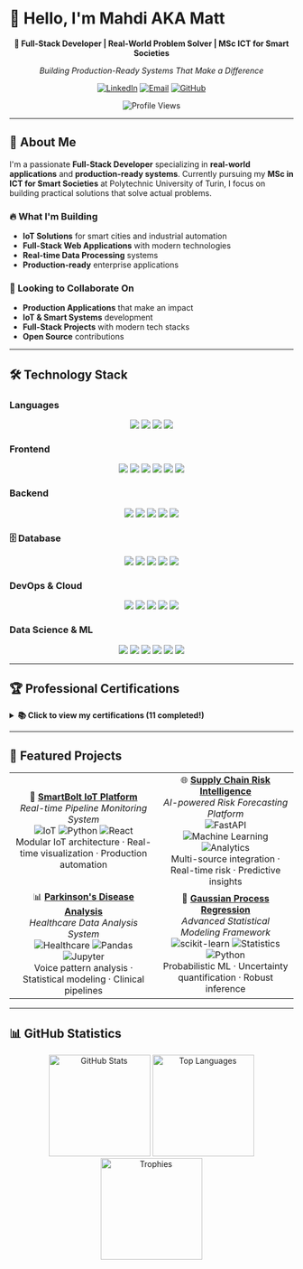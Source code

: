 <!--
  Place this at mahdirajaee/mahdirajaee/README.md
-->

# 👋 Hello, I'm Mahdi AKA Matt

<div align="center">

**🚀 Full-Stack Developer | Real-World Problem Solver | MSc ICT for Smart Societies**

*Building Production-Ready Systems That Make a Difference*

[![LinkedIn](https://img.shields.io/badge/LinkedIn-0077B5?style=for-the-badge&logo=linkedin&logoColor=white)](https://www.linkedin.com/in/mahdi-rajaee-a815a086/)
[![Email](https://img.shields.io/badge/Gmail-D14836?style=for-the-badge&logo=gmail&logoColor=white)](mailto:your.email@example.com)
[![GitHub](https://img.shields.io/badge/GitHub-100000?style=for-the-badge&logo=github&logoColor=white)](https://github.com/mahdirajaee)

![Profile Views](https://komarev.com/ghpvc/?username=mahdirajaee&color=blueviolet&style=for-the-badge)

</div>

---

## 🎯 About Me

I'm a passionate **Full-Stack Developer** specializing in **real-world applications** and **production-ready systems**. Currently pursuing my **MSc in ICT for Smart Societies** at Polytechnic University of Turin, I focus on building practical solutions that solve actual problems.

### 🔥 What I'm Building
- **IoT Solutions** for smart cities and industrial automation
- **Full-Stack Web Applications** with modern technologies
- **Real-time Data Processing** systems
- **Production-ready** enterprise applications

### 🤝 Looking to Collaborate On
- **Production Applications** that make an impact
- **IoT & Smart Systems** development
- **Full-Stack Projects** with modern tech stacks
- **Open Source** contributions

---

## 🛠️ Technology Stack

### Languages
<p align="center">
  <img src="https://img.shields.io/badge/Python-3776AB?style=for-the-badge&logo=python" />
  <img src="https://img.shields.io/badge/JavaScript-F7DF1E?style=for-the-badge&logo=javascript" />
  <img src="https://img.shields.io/badge/TypeScript-007ACC?style=for-the-badge&logo=typescript" />
  <img src="https://img.shields.io/badge/C%2B%2B-00599C?style=for-the-badge&logo=c%2B%2B" />
</p>

### Frontend
<p align="center">
  <img src="https://img.shields.io/badge/React-20232A?style=for-the-badge&logo=react" />
  <img src="https://img.shields.io/badge/Vue.js-35495E?style=for-the-badge&logo=vue.js" />
  <img src="https://img.shields.io/badge/Next-black?style=for-the-badge&logo=next.js" />
  <img src="https://img.shields.io/badge/HTML5-E34F26?style=for-the-badge&logo=html5" />
  <img src="https://img.shields.io/badge/CSS3-1572B6?style=for-the-badge&logo=css3" />
  <img src="https://img.shields.io/badge/Tailwind_CSS-38B2AC?style=for-the-badge&logo=tailwind-css" />
</p>

### Backend
<p align="center">
  <img src="https://img.shields.io/badge/Node.js-43853D?style=for-the-badge&logo=node.js" />
  <img src="https://img.shields.io/badge/Django-092E20?style=for-the-badge&logo=django" />
  <img src="https://img.shields.io/badge/FastAPI-005571?style=for-the-badge&logo=fastapi" />
  <img src="https://img.shields.io/badge/Express.js-404D59?style=for-the-badge" />
  <img src="https://img.shields.io/badge/Flask-000000?style=for-the-badge&logo=flask" />
</p>

### 🗄️ Database
<p align="center">
  <img src="https://img.shields.io/badge/PostgreSQL-316192?style=for-the-badge&logo=postgresql" />
  <img src="https://img.shields.io/badge/MongoDB-4EA94B?style=for-the-badge&logo=mongodb" />
  <img src="https://img.shields.io/badge/MySQL-00000F?style=for-the-badge&logo=mysql" />
  <img src="https://img.shields.io/badge/Supabase-3ECF8E?style=for-the-badge&logo=supabase" />
  <img src="https://img.shields.io/badge/Firebase-FFA611?style=for-the-badge&logo=firebase" />
</p>

### DevOps & Cloud
<p align="center">
  <img src="https://img.shields.io/badge/Docker-2496ED?style=for-the-badge&logo=docker" />
  <img src="https://img.shields.io/badge/Kubernetes-326CE5?style=for-the-badge&logo=kubernetes" />
  <img src="https://img.shields.io/badge/AWS-232F3E?style=for-the-badge&logo=amazon-aws" />
  <img src="https://img.shields.io/badge/Azure-0089D0?style=for-the-badge&logo=microsoft-azure" />
  <img src="https://img.shields.io/badge/Terraform-7B42BC?style=for-the-badge&logo=terraform" />
</p>

### Data Science & ML
<p align="center">
  <img src="https://img.shields.io/badge/TensorFlow-FF6F00?style=for-the-badge&logo=tensorflow" />
  <img src="https://img.shields.io/badge/PyTorch-EE4C2C?style=for-the-badge&logo=pytorch" />
  <img src="https://img.shields.io/badge/Pandas-2C2D72?style=for-the-badge&logo=pandas" />
  <img src="https://img.shields.io/badge/NumPy-777BB4?style=for-the-badge&logo=numpy" />
  <img src="https://img.shields.io/badge/Jupyter-F37626?style=for-the-badge&logo=jupyter" />
  <img src="https://img.shields.io/badge/scikit-learn-F7931E?style=for-the-badge&logo=scikit-learn" />
</p>

---

## 🏆 Professional Certifications

<details>
  <summary><b>📚 Click to view my certifications (11 completed!)</b></summary>

  **Data Science & Machine Learning**
  - 🎯 AI Fundamentals — DataCamp (Aug 2024)
  - 🤖 End-to-End Machine Learning — DataCamp (Aug 2024)
  - 📊 Unsupervised Learning in Python — DataCamp (Aug 2024)
  - 🎯 Supervised Learning with scikit-learn — DataCamp (Jun 2024)
  - ⚙️ MLOps Concepts — DataCamp (Aug 2024)

  **Technology & Systems**
  - 💻 Google IT Support Specialist — Coursera (Jun 2022)
  - 🎨 Google UX Design Specialist — Coursera (Mar 2022)
  - 🔒 IT Security: Defense against Digital Dark Arts — Coursera (Jun 2022)

  **Database & Administration**
  - 💾 Microsoft SQL Server Administration — Kahkeshan Noor (Jul 2015)
  - 🏗️ Database Solutions Design — Kahkeshan Noor (Jul 2015)

  **Language Proficiency**
  - 🇬🇧 IELTS (British Council) (Jul 2021 — Expired Jul 2023)
</details>

---

## 🚀 Featured Projects

<div align="center">
  <table>
    <tr>
      <td align="center">
        🔧 <b><a href="https://github.com/mahdirajaee/SmartBolt_IOT_Platform">SmartBolt IoT Platform</a></b><br/>
        <i>Real-time Pipeline Monitoring System</i><br/>
        <img src="https://img.shields.io/badge/IoT-00D4AA?style=for-the-badge" alt="IoT" />
        <img src="https://img.shields.io/badge/Python-3776AB?style=for-the-badge" alt="Python" />
        <img src="https://img.shields.io/badge/React-61DAFB?style=for-the-badge" alt="React" /><br/>
        Modular IoT architecture · Real-time visualization · Production automation
      </td>
      <td align="center">
        🌐 <b><a href="https://github.com/mahdirajaee/Multimodal-Supply-Chain-Risk-Intelligence">Supply Chain Risk Intelligence</a></b><br/>
        <i>AI-powered Risk Forecasting Platform</i><br/>
        <img src="https://img.shields.io/badge/FastAPI-009688?style=for-the-badge" alt="FastAPI" />
        <img src="https://img.shields.io/badge/ML-FF6B6B?style=for-the-badge" alt="Machine Learning" />
        <img src="https://img.shields.io/badge/Analytics-FF6B6B?style=for-the-badge" alt="Analytics" /><br/>
        Multi-source integration · Real-time risk · Predictive insights
      </td>
    </tr>
    <tr>
      <td align="center">
        📊 <b><a href="https://github.com/mahdirajaee/Parkinson-Regression-Analysis">Parkinson's Disease Analysis</a></b><br/>
        <i>Healthcare Data Analysis System</i><br/>
        <img src="https://img.shields.io/badge/Health-4CAF50?style=for-the-badge" alt="Healthcare" />
        <img src="https://img.shields.io/badge/Pandas-150458?style=for-the-badge" alt="Pandas" />
        <img src="https://img.shields.io/badge/Jupyter-F37626?style=for-the-badge" alt="Jupyter" /><br/>
        Voice pattern analysis · Statistical modeling · Clinical pipelines
      </td>
      <td align="center">
        🔬 <b><a href="https://github.com/mahdirajaee/Gaussian-Process-Regression">Gaussian Process Regression</a></b><br/>
        <i>Advanced Statistical Modeling Framework</i><br/>
        <img src="https://img.shields.io/badge/sklearn-F7931E?style=for-the-badge" alt="scikit-learn" />
        <img src="https://img.shields.io/badge/Stats-9C27B0?style=for-the-badge" alt="Statistics" />
        <img src="https://img.shields.io/badge/Python-3776AB?style=for-the-badge" alt="Python" /><br/>
        Probabilistic ML · Uncertainty quantification · Robust inference
      </td>
    </tr>
  </table>
</div>

---

## 📊 GitHub Statistics

<div align="center">

  <!-- Overall GitHub stats -->
  <img height="180em" src="https://github-readme-stats.vercel.app/api?username=mahdirajaee&show_icons=true&theme=radical&include_all_commits=true&count_private=true" alt="GitHub Stats"/>

  <!-- Top languages -->
  <img height="180em" src="https://github-readme-stats.vercel.app/api/top-langs/?username=mahdirajaee&layout=compact&langs_count=7&theme=radical" alt="Top Languages"/>

  <br/>

  <!-- GitHub trophies -->
  <img height="180em" src="https://github-profile-trophy.vercel.app/?username=mahdirajaee&theme=radical&no-frame=true&column=7" alt="Trophies"/>

  <br/>

</div>
